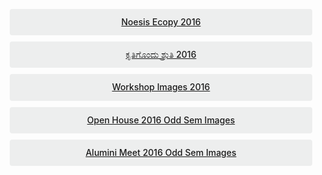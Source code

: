 ﻿
<div>


<style>
.button {
  display: flex;
  overflow: hidden;

  margin: 10px;
  padding: 12px 12px;

  cursor: pointer;
  user-select: none;
  transition: all 60ms ease-in-out;
  text-align: center;
  white-space: nowrap;
  text-decoration: none !important;
  text-transform: none;
  text-transform: capitalize;

  color: #fff;
  border: 0 none;
  border-radius: 4px;

  font-size: 14px;
  font-weight: 500;
  line-height: 1.3;

  -webkit-appearance: none;
  -moz-appearance:    none;
  appearance:         none;
 
  justify-content: center;
  align-items: center;
  flex: 0 0 160px;

  &:hover {
    transition: all 60ms ease;

    opacity: .85;
  }
  
  &:active {
    transition: all 60ms ease;
    opacity: .75;
  }
  
  &:focus {
    outline: 1px dotted #959595;
    outline-offset: -4px;
  }
}

.button.-regular {
  color: #202129;
  background-color: #edeeee;
  
  &:hover {
    color: #202129;
    background-color: #e1e2e2;
    opacity: 1;
  }
  
  &:active {
    background-color: #d5d6d6;
    opacity: 1;
  }
}
</style>

<br><br>



<div class='button -regular center'>
<a target="_blank" href="https://drive.google.com/open?id=0B9cqMjKT9M-demEwWjdVeG1QSVE">Noesis Ecopy 2016</a>

</div>

<div class='button -regular center'>
<a target="_blank" href="https://drive.google.com/open?id=0B9cqMjKT9M-dTDJnczNhM0VFeWc">ಕೃತಿಗೊಂದು ಶ್ರುತಿ 2016</a>
</div>

<div class='button -regular center'>
<a target="_blank" href="https://goo.gl/photos/4hAuLxoTKjteYVJZ7">Workshop Images 2016</a>
</div>

<div class='button -regular center'>
<a target="_blank" href="https://goo.gl/photos/Adg7TbAEf2t5XCPP8">Open house 2016 Odd Sem Images</a>
</div>

<div class='button -regular center'>
<a target="_blank" href="https://goo.gl/photos/h26CuL4KYshqqfnb8">Alumini Meet 2016 Odd Sem Images</a>
</div>
</div>